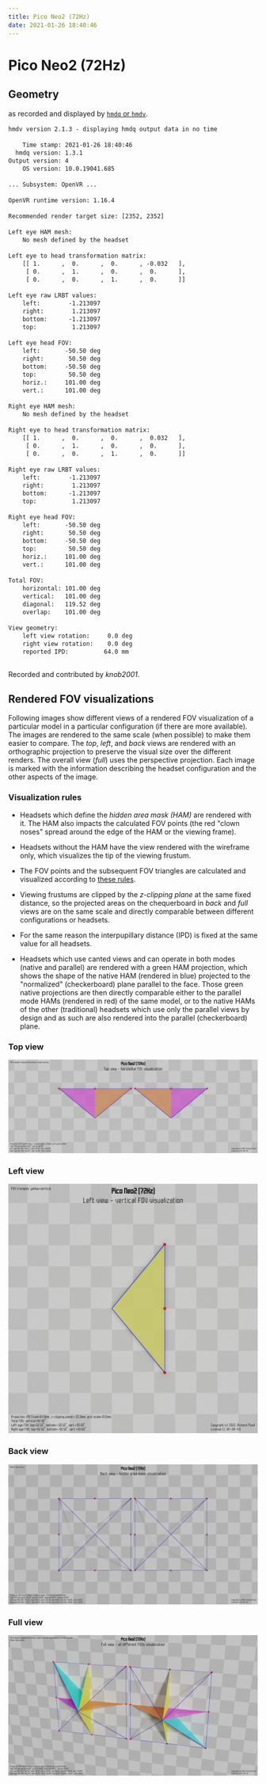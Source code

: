 ```yaml
---
title: Pico Neo2 (72Hz)
date: 2021-01-26 18:40:46
---
```

# Pico Neo2 (72Hz)

## Geometry

as recorded and displayed by [`hmdq` or `hmdv`](https://github.com/risa2000/hmdq).
```
hmdv version 2.1.3 - displaying hmdq output data in no time

    Time stamp: 2021-01-26 18:40:46
  hmdq version: 1.3.1
Output version: 4
    OS version: 10.0.19041.685

... Subsystem: OpenVR ...

OpenVR runtime version: 1.16.4

Recommended render target size: [2352, 2352]

Left eye HAM mesh:
    No mesh defined by the headset

Left eye to head transformation matrix:
    [[ 1.      ,  0.      ,  0.      , -0.032   ],
     [ 0.      ,  1.      ,  0.      ,  0.      ],
     [ 0.      ,  0.      ,  1.      ,  0.      ]]

Left eye raw LRBT values:
    left:        -1.213097
    right:        1.213097
    bottom:      -1.213097
    top:          1.213097

Left eye head FOV:
    left:       -50.50 deg
    right:       50.50 deg
    bottom:     -50.50 deg
    top:         50.50 deg
    horiz.:     101.00 deg
    vert.:      101.00 deg

Right eye HAM mesh:
    No mesh defined by the headset

Right eye to head transformation matrix:
    [[ 1.      ,  0.      ,  0.      ,  0.032   ],
     [ 0.      ,  1.      ,  0.      ,  0.      ],
     [ 0.      ,  0.      ,  1.      ,  0.      ]]

Right eye raw LRBT values:
    left:        -1.213097
    right:        1.213097
    bottom:      -1.213097
    top:          1.213097

Right eye head FOV:
    left:       -50.50 deg
    right:       50.50 deg
    bottom:     -50.50 deg
    top:         50.50 deg
    horiz.:     101.00 deg
    vert.:      101.00 deg

Total FOV:
    horizontal: 101.00 deg
    vertical:   101.00 deg
    diagonal:   119.52 deg
    overlap:    101.00 deg

View geometry:
    left view rotation:     0.0 deg
    right view rotation:    0.0 deg
    reported IPD:          64.0 mm


```
Recorded and contributed by _knob2001_.

## Rendered FOV visualizations

Following images show different views of a rendered FOV visualization of a
particular model in a particular configuration (if there are more available).
The images are rendered to the same scale (when possible) to make them easier
to compare. The _top_, _left_, and _back_ views are rendered with an
orthographic projection to preserve the visual size over the different renders.
The overall view (_full_) uses the perspective projection. Each image is marked
with the information describing the headset configuration and the other aspects
of the image.

### Visualization rules

* Headsets which define the _hidden area mask (HAM)_ are rendered with it. The
  HAM also impacts the calculated FOV points (the red "clown noses" spread
  around the edge of the HAM or the viewing frame).

* Headsets without the HAM have the view rendered with the wireframe only, which
  visualizes the tip of the viewing frustum.

* The FOV points and the subsequent FOV triangles are calculated and visualized
  according to [these
  rules](https://risa2000.github.io/vrdocs/docs/hmd_fov_calculation).

* Viewing frustums are clipped by the _z-clipping plane_ at the same fixed
  distance, so the projected areas on the chequerboard in _back_ and _full_
  views are on the same scale and directly comparable between different
  configurations or headsets.

* For the same reason the interpupillary distance (IPD) is fixed at the same
  value for all headsets.

* Headsets which use canted views and can operate in both modes (native and
  parallel) are rendered with a green HAM projection, which shows the shape of
  the native HAM (rendered in blue) projected to the "normalized"
  (checkerboard) plane parallel to the face. Those green native projections are
  then directly comparable either to the parallel mode HAMs (rendered in red)
  of the same model, or to the native HAMs of the other (traditional) headsets
  which use only the parallel views by design and as such are also rendered
  into the parallel (checkerboard) plane.

### Top view
[![Pico Neo2 (72Hz) - top view](../images/PicoNeo2_Native_R72_top.dmx.png)](../images/PicoNeo2_Native_R72_top.dmx.png)

### Left view
[![Pico Neo2 (72Hz) - left view](../images/PicoNeo2_Native_R72_left.dmx.png)](../images/PicoNeo2_Native_R72_left.dmx.png)

### Back view
[![Pico Neo2 (72Hz) - back view](../images/PicoNeo2_Native_R72_back.dmx.png)](../images/PicoNeo2_Native_R72_back.dmx.png)

### Full view
[![Pico Neo2 (72Hz) - full view](../images/PicoNeo2_Native_R72_over.dmx.png)](../images/PicoNeo2_Native_R72_over.dmx.png)

